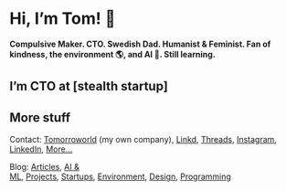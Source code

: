 # Hi, I’m Tom! 👋

**Compulsive Maker. CTO. Swedish Dad. Humanist & Feminist. Fan of kindness, the environment 🌎, and AI 🧠. Still learning.**

## I’m CTO at [stealth startup]

## More stuff

Contact: [Tomorroworld](https://www.tomorroworld.com/) (my own company), [Linkd](https://linkd.fyi/@tomsoderlund "My recently published links"), [Threads](https://www.threads.net/@tomsoderlund), [Instagram](https://www.instagram.com/tomsoderlund/), [LinkedIn](https://www.linkedin.com/in/tomsoderlund/), [More...](https://www.tomsoderlund.com/links)

Blog: [Articles](https://www.tomsoderlund.com/articles), [AI & ML](https://www.tomsoderlund.com/ai), [Projects](https://www.tomsoderlund.com/projects), [Startups](https://www.tomsoderlund.com/startups), [Environment](https://www.tomsoderlund.com/environment), [Design](https://www.tomsoderlund.com/design), [Programming](https://www.tomsoderlund.com/programming)
